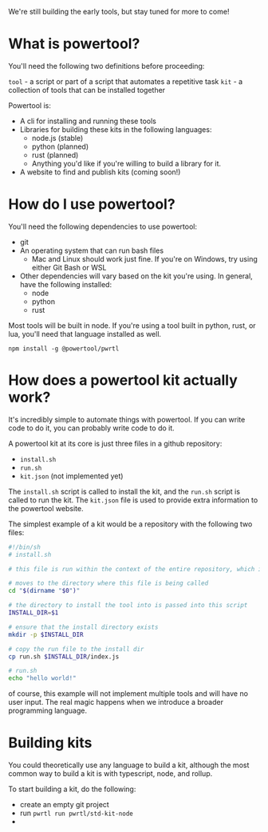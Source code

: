 We're still building the early tools, but stay tuned for more to come!

# What is powertool?
You'll need the following two definitions before proceeding:

`tool` - a script or part of a script that automates a repetitive task
`kit` - a collection of tools that can be installed together

Powertool is:
- A cli for installing and running these tools
- Libraries for building these kits in the following languages:
  - node.js (stable)
  - python (planned)
  - rust (planned)
  - Anything you'd like if you're willing to build a library for it.
- A website to find and publish kits (coming soon!)

# How do I use powertool?
You'll need the following dependencies to use powertool:
- git
- An operating system that can run bash files
  - Mac and Linux should work just fine. If you're on Windows, try using either Git Bash or WSL
- Other dependencies will vary based on the kit you're using. In general, have the following installed:
  - node
  - python
  - rust

Most tools will be built in node. If you're using a tool built in python, rust, or lua, you'll need that language installed as well.
```
npm install -g @powertool/pwrtl
```


# How does a powertool kit actually work?
It's incredibly simple to automate things with powertool. If you can write code to do it, you can probably write code to do it.

A powertool kit at its core is just three files in a github repository:
- `install.sh`
- `run.sh`
- `kit.json` (not implemented yet)

The `install.sh` script is called to install the kit, and the `run.sh` script is called to run the kit. The `kit.json` file is used to provide extra information to the powertool website.


The simplest example of a kit would be a repository with the following two files:
```bash
#!/bin/sh
# install.sh

# this file is run within the context of the entire repository, which is cloned in a temporary directory to 

# moves to the directory where this file is being called
cd "$(dirname "$0")"

# the directory to install the tool into is passed into this script
INSTALL_DIR=$1

# ensure that the install directory exists
mkdir -p $INSTALL_DIR

# copy the run file to the install dir
cp run.sh $INSTALL_DIR/index.js
```
```bash
# run.sh
echo "hello world!"
```
of course, this example will not implement multiple tools and will have no user input. The real magic happens when we introduce a broader programming language.

# Building kits
You could theoretically use any language to build a kit, although the most common way to build a kit is with typescript, node, and rollup.

To start building a kit, do the following:
- create an empty git project
- run `pwrtl run pwrtl/std-kit-node`
- 


